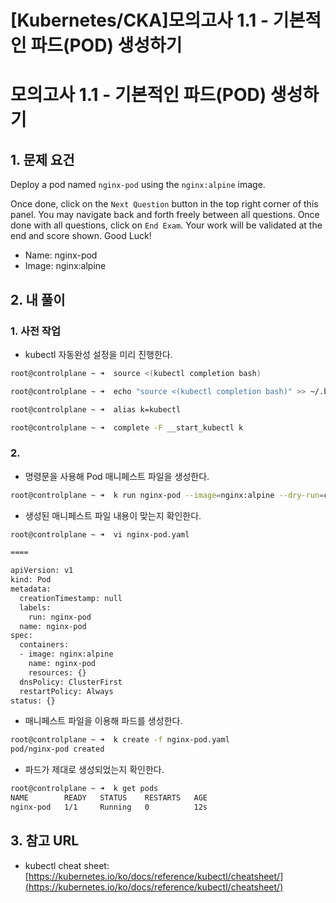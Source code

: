 # [Kubernetes/CKA]모의고사 1.1 - 기본적인 파드(POD) 생성하기

# 모의고사 1.1 - 기본적인 파드(POD) 생성하기

## 1. 문제 요건

Deploy a pod named `nginx-pod` using the `nginx:alpine` image.

Once done, click on the `Next Question` button in the top right corner of this panel. You may navigate back and forth freely between all questions. Once done with all questions, click on `End Exam`. Your work will be validated at the end and score shown. Good Luck!

- Name: nginx-pod
- Image: nginx:alpine

## 2. 내 풀이

### 1. 사전 작업

- kubectl 자동완성 설정을 미리 진행한다.

```bash
root@controlplane ~ ➜  source <(kubectl completion bash)

root@controlplane ~ ➜  echo "source <(kubectl completion bash)" >> ~/.bashrc 

root@controlplane ~ ➜  alias k=kubectl

root@controlplane ~ ➜  complete -F __start_kubectl k
```

### 2.

- 명령문을 사용해 Pod 매니페스트 파일을 생성한다.

```bash
root@controlplane ~ ➜  k run nginx-pod --image=nginx:alpine --dry-run=client -o yaml > nginx-pod.yaml
```

- 생성된 매니페스트 파일 내용이 맞는지 확인한다.

```bash
root@controlplane ~ ➜  vi nginx-pod.yaml

====

apiVersion: v1
kind: Pod
metadata:
  creationTimestamp: null
  labels:
    run: nginx-pod
  name: nginx-pod
spec:
  containers:
  - image: nginx:alpine
    name: nginx-pod
    resources: {}
  dnsPolicy: ClusterFirst
  restartPolicy: Always
status: {}
```

- 매니페스트 파일을 이용해 파드를 생성한다.

```bash
root@controlplane ~ ➜  k create -f nginx-pod.yaml 
pod/nginx-pod created
```

- 파드가 제대로 생성되었는지 확인한다.

```bash
root@controlplane ~ ➜  k get pods
NAME        READY   STATUS    RESTARTS   AGE
nginx-pod   1/1     Running   0          12s
```

## 3. 참고 URL

- kubectl cheat sheet: [https://kubernetes.io/ko/docs/reference/kubectl/cheatsheet/](https://kubernetes.io/ko/docs/reference/kubectl/cheatsheet/)